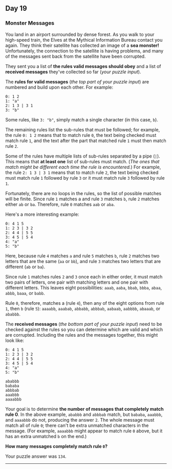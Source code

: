 ## Day 19

### Monster Messages

You land in an airport surrounded by dense forest. As you walk to your high-speed train, the Elves at the 
Mythical Information Bureau contact you again. They think their satellite has collected an image of a **sea 
monster!** Unfortunately, the connection to the satellite is having problems, and many of the messages 
sent back from the satellite have been corrupted.

They sent you a list of **the rules valid messages should obey** and a list of **received messages** 
they've collected so far (_your puzzle input_).

The **rules for valid messages** (_the top part of your puzzle input_) are numbered and build upon each other. For example:

```
0: 1 2
1: "a"
2: 1 3 | 3 1
3: "b"
```

Some rules, like `3: "b"`, simply match a single character (in this case, `b`).

The remaining rules list the sub-rules that must be followed; for example, the rule `0: 1 2` means that to match 
rule `0`, the text being checked must match rule `1`, and the text after the part that matched rule `1` must then 
match rule `2`.

Some of the rules have multiple lists of sub-rules separated by a pipe (`|`). This means that **at least one** list of 
sub-rules must match. (_The ones that match might be different each time the rule is encountered._) For example, 
the rule `2: 1 3 | 3 1` means that to match rule `2`, the text being checked must match rule `1` followed by 
rule `3` or it must match rule `3` followed by rule `1`.

Fortunately, there are no loops in the rules, so the list of possible matches will be finite. Since rule `1` matches a 
and rule `3` matches `b`, rule `2` matches either `ab` or `ba`. Therefore, rule `0` matches `aab` or `aba`.

Here's a more interesting example:

```
0: 4 1 5
1: 2 3 | 3 2
2: 4 4 | 5 5
3: 4 5 | 5 4
4: "a"
5: "b"
```

Here, because rule `4` matches `a` and rule `5` matches `b`, rule `2` matches two letters that are the same (`aa` or `bb`), 
and rule `3` matches two letters that are different (`ab` or `ba`).

Since rule `1` matches rules `2` and `3` once each in either order, it must match two pairs of letters, one pair with matching 
letters and one pair with different letters. This leaves eight possibilities: `aaab`, `aaba`, `bbab`, `bbba`, `abaa`, `abbb`, `baaa`, 
or `babb`.

Rule `0`, therefore, matches a (rule `4`), then any of the eight options from rule `1`, then `b` (rule `5`): `aaaabb`, `aaabab`, `abbabb`, 
`abbbab`, `aabaab`, `aabbbb`, `abaaab`, or `ababbb`.

The **received messages** (_the bottom part of your puzzle input_) need to be checked against the rules so you can 
determine which are valid and which are corrupted. Including the rules and the messages together, this might look like:

```
0: 4 1 5
1: 2 3 | 3 2
2: 4 4 | 5 5
3: 4 5 | 5 4
4: "a"
5: "b"

ababbb
bababa
abbbab
aaabbb
aaaabbb
```

Your goal is to determine **the number of messages that completely match rule 0**. In the above example, `ababbb` and 
`abbbab` match, but `bababa`, `aaabbb`, and `aaaabbb` do not, producing the answer `2`. The whole message must match all 
of rule `0`; there can't be extra unmatched characters in the message. (For example, `aaaabbb` might appear to match rule `0` 
above, but it has an extra unmatched `b` on the end.)

**How many messages completely match rule `0`?**

Your puzzle answer was `134`.

---
